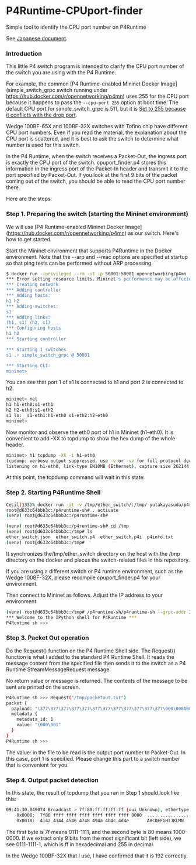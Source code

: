 # P4Runtime-CPUport-finder
Simple tool to identify the CPU port number on P4Runtime

See [Japanese document](docs_ja/README.md).

### Introduction

This little P4 switch program is intended to clarify the CPU port number of the switch you are using with the P4 Runtime.

For example, the common [P4 Runtime-enabled Mininet Docker Image] (simple_switch_grpc switch running under https://hub.docker.com/r/opennetworking/p4mn) uses 255 for the CPU port because it happens to pass the `--cpu-port 255` option at boot time. The default CPU port for simple_switch_grpc is 511, but it is [Set to 255 because it conflicts with the drop port](https://github.com/p4lang/behavioral-model/issues/831).

Wedge 100BF-65X and 100BF-32X switches with Tofino chip have different CPU port numbers. Even if you read the material, the explanation about the CPU port is scattered, and it is best to ask the switch to determine what number is used for this switch.

In the P4 Runtime, when the switch receives a Packet-Out, the ingress port is exactly the CPU port of the switch. cpuport_finder.p4 stores this information in the ingress port of the Packet-In header and transmit it to the port specified by Packet-Out. If you look at the first 9 bits of the packet coming out of the switch, you should be able to read the CPU port number there.

Here are the steps:

### Step 1. Preparing the switch (starting the Mininet environment)

We will use [P4 Runtime-enabled Mininet Docker Image] (https://hub.docker.com/r/opennetworking/p4mn) as our switch. Here's how to get started.

Start the Mininet environment that supports P4Runtime in the Docker environment. Note that the --arp and --mac options are specified at startup so that ping tests can be performed without ARP processing.

```bash
$ docker run --privileged --rm -it -p 50001:50001 opennetworking/p4mn --arp --topo single,2 --mac
*** Error setting resource limits. Mininet's performance may be affected.
*** Creating network
*** Adding controller
*** Adding hosts:
h1 h2 
*** Adding switches:
s1 
*** Adding links:
(h1, s1) (h2, s1) 
*** Configuring hosts
h1 h2 
*** Starting controller

*** Starting 1 switches
s1 .⚡️ simple_switch_grpc @ 50001

*** Starting CLI:
mininet>
```

You can see that port 1 of s1 is connected to h1 and port 2 is connected to h2.

```bash
mininet> net
h1 h1-eth0:s1-eth1
h2 h2-eth0:s1-eth2
s1 lo:  s1-eth1:h1-eth0 s1-eth2:h2-eth0
mininet> 
```

Now monitor and observe the eth0 port of h1 in Mininet (h1-eth0). It is convenient to add -XX to tcpdump to show the hex dump of the whole header.

```bash
mininet> h1 tcpdump -XX -i h1-eth0
tcpdump: verbose output suppressed, use -v or -vv for full protocol decode
listening on h1-eth0, link-type EN10MB (Ethernet), capture size 262144 bytes
```
At this point, the tcpdump command will wait in this state.

### Step 2. Starting P4Runtime Shell

```bash
Cecil(133)% docker run -it -v /tmp/ether_switch/:/tmp/ yutakayasuda/p4runtime-shell-dev /bin/bash
root@d633c64bbb3c:/p4runtime-sh# . activate 
(venv) root@d633c64bbb3c:/p4runtime-sh# 

(venv) root@d633c64bbb3c:/p4runtime-sh# cd /tmp
(venv) root@d633c64bbb3c:/tmp# ls
ether_switch.json  ether_switch.p4  ether_switch.p4i  p4info.txt
(venv) root@d633c64bbb3c:/tmp# 
```
It synchronizes the/tmp/ether_switch directory on the host with the /tmp directory on the docker and places the switch-related files in this repository.

If you are using a different switch or P4 runtime environment, such as the Wedge 100BF-32X, please recompile cpuport_finder.p4 for your environment.

Then connect to Mininet as follows. Adjust the IP address to your environment.

```bash
(venv) root@d633c64bbb3c:/tmp# /p4runtime-sh/p4runtime-sh --grpc-addr 192.168.XX.XX:50001 --device-id 1 --election-id 0,1 --config p4info.txt,ether_switch.json
*** Welcome to the IPython shell for P4Runtime ***
P4Runtime sh >>>
```

### Step 3. Packet Out operation

Do the Request() function on the P4 Runtime Shell side. The Request() function is what I added to the standard P4 Runtime Shell. It reads the message content from the specified file then sends it to the switch as a P4 Runtime StreamMessageRequest message. 

No return value or message is returned. The contents of the message to be sent are printed on the screen.

```bash
P4Runtime sh >>> Request("/tmp/packetout.txt")                                                                                             
packet {
  payload: "\377\377\377\377\377\377\377\377\377\377\377\377\000\000ABCDEFGHIJKLMN"
  metadata {
    metadata_id: 1
    value: "\000\001"
  }
}
P4Runtime sh >>> 
```

The value: in the file to be read is the output port number to Packet-Out. In this case, port 1 is specified. Please change this part to a switch number that is convenient for you.

### Step 4. Output packet detection

In this state, the result of tcpdump that you ran in Step 1 should look like this:
```bash
09:41:30.049074 Broadcast > 7f:80:ff:ff:ff:ff (oui Unknown), ethertype Unknown (0xffff), length 30: 
	0x0000:  7f80 ffff ffff ffff ffff ffff ffff 0000  ................
	0x0010:  4142 4344 4546 4748 494a 4b4c 4d4e       ABCDEFGHIJKLMN
```

The first byte is 7f means 0111-1111, and the second byte is 80 means 1000-0000. If we extract only 9 bits from the most significant bit (left side), we see 0111-1111-1, which is ff in hexadecimal and 255 in decimal.

In the Wedge 100BF-32X that I use, I have confirmed that it is 192 correctly.


